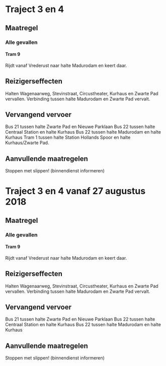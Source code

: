 # Traject 3 en 4
## Maatregel
### Alle gevallen

#### Tram 9
Rijdt vanaf Vrederust naar halte Madurodam en keert daar.

## Reizigerseffecten
Halten Wagenaarweg,  Stevinstraat, Circustheater, Kurhaus en Zwarte Pad vervallen.
Verbinding tussen halte Madurodam en Zwarte Pad vervalt.

## Vervangend vervoer
Bus 21 tussen halte Zwarte Pad en Nieuwe Parklaan
Bus 22 tussen halte Centraal Station en halte Kurhaus
Bus 22 tussen halte Madurodam en halte Kurhaus
Tram 1 tussen halte Station Hollands Spoor en halte Kurhaus/Zwarte Pad.

## Aanvullende maatregelen
Stoppen met  slippen! (binnendienst informeren)

# Traject 3 en 4 vanaf 27 augustus 2018
## Maatregel
### Alle gevallen

#### Tram 9
Rijdt vanaf Vrederust naar halte Madurodam en keert daar.

## Reizigerseffecten
Halten Wagenaarweg,  Stevinstraat, Circustheater, Kurhaus en Zwarte Pad vervallen.
Verbinding tussen halte Madurodam en Zwarte Pad vervalt.

## Vervangend vervoer
Bus 21 tussen halte Zwarte Pad en Nieuwe Parklaan
Bus 22 tussen halte Centraal Station en halte Kurhaus
Bus 22 tussen halte Madurodam en halte Kurhaus

## Aanvullende maatregelen
Stoppen met  slippen! (binnendienst informeren)

